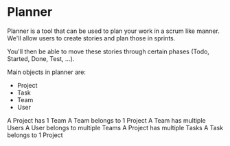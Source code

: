 # Planner

Planner is a tool that can be used to plan your work in a scrum like manner. We'll allow users to create stories and plan those in sprints.

You'll then be able to move these stories through certain phases (Todo, Started, Done, Test, ...).

Main objects in planner are:

* Project
* Task
* Team
* User

A Project has 1 Team
A Team belongs to 1 Project
A Team has multiple Users
A User belongs to multiple Teams
A Project has multiple Tasks
A Task belongs to 1 Project

